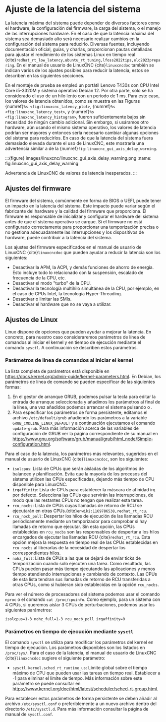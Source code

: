 # Ajuste de la latencia del sistema

La latencia máxima del sistema puede depender de diversos factores como
el hardware, la configuración del firmware, la carga del sistema, o el
manejo de las interrupciones hardware. En el caso de que la latencia
máxima del sistema sea demasiado alto será necesario realizar cambios en
la configuración del sistema para reducirlo. Diversas fuentes,
incluyendo documentación oficial, guías, y charlas, proporcionan pautas
detalladas para ajustar el rendimiento de los sistemas Linux en tiempo
real
{cite}`redhat_rt_low_latency,ubuntu_rt_tuning,lfoss2022tips,elc2023preparing`. En el manual de usuario de LinuxCNC
{cite}`linuxcncdoc` también se indican varios
de los ajustes posibles para reducir la latencia, estos se describen en
las siguientes secciones.

En el montaje de prueba se empleó un portátil Lenovo T430s con CPU Intel
Core i5-3320M y sistema operativo Debian 12. Por otra parte, solo se ha
considerado el uso de un hilo lento con un período de 1 ms. Para este
caso, los valores de latencia obtenidos, como se muestra en las Figuras
{numref}`%s <fig:linuxcnc_latency_plot>`,
{numref}`%s <fig:linuxcnc_latency_test>`, y
{numref}`%s <fig:linuxcnc_latency_histogram>`,
fueron suficientemente bajos sin necesidad de ningún cambio adicional.
Sin embargo, si usáramos otro hardware, aún usando el mismo sistema
operativo, los valores de latencia podrían ser mayores y entonces sería
necesario cambiar algunas opciones del sistema para reducirlos. En caso
de que la latencia del sistema fuera demasiado elevada durante el uso de
LinuxCNC, este mostraría una advertencia similar a de la
{numref}`fig:linuxcnc_gui_axis_delay_warning`.

:::{figure} images/linuxcnc/linuxcnc_gui_axis_delay_warning.png
:name: fig:linuxcnc_gui_axis_delay_warning

Advertencia de LinuxCNC de valores de latencia inesperados.
:::

## Ajustes del firmware

El firmware del sistema, comúnmente en forma de BIOS o UEFI, puede tener
un impacto en la latencia del sistema. Este impacto puede variar según
el fabricante del hardware y la calidad del firmware que proporciona. El
firmware es responsable de inicializar y configurar el hardware del
sistema antes de que el sistema operativo se cargue. Si el firmware no
está configurado correctamente para proporcionar una temporización
precisa o no gestiona adecuadamente las interrupciones y los
dispositivos de hardware, puede contribuir a la latencia del sistema.

Los ajustes del firmware especificados en el manual de usuario de
LinuxCNC {cite}`linuxcncdoc` que pueden ayudar
a reducir la latencia son los siguientes:

- Desactivar la APM, la ACPI, y demás funciones de ahorro de energía.
    Esto incluye todo lo relacionado con la suspensión, escalado de
    frecuencia de la CPU, etc.
- Desactivar el modo "turbo" de la CPU.
- Desactivar la tecnología multihilo simultánea de la CPU, por
    ejemplo, en el caso de CPUs Intel, la tecnología Hyper-Threading.
- Desactivar o limitar las SMIs.
- Desactivar el hardware que no se vaya a utilizar.

## Ajustes de Linux

Linux dispone de opciones que pueden ayudar a mejorar la latencia. En
concreto, para nuestro caso consideraremos parámetros de línea de
comandos al iniciar el kernel y en tiempo de ejecución mediante el
comando `sysctl`. A continuación se describen estos parámetros.

### Parámetros de línea de comandos al iniciar el kernel

La lista completa de parámetros está disponible en
<https://docs.kernel.org/admin-guide/kernel-parameters.html>. En Debian,
los parámetros de línea de comando se pueden especificar de las
siguientes formas:

1. En el gestor de arranque GRUB, podemos pulsar la tecla para editar
    la entrada de arranque seleccionada y añadimos los parámetros al
    final de la línea, una vez añadidos podemos arrancar el sistema
    pulsando o .
2. Para especificar los parámetros de forma persistente, editamos el
    archivo `/etc/default/grub` añadiendo los parámetros a la variable
    `GRUB_CMDLINE_LINUX_DEFAULT` y a continuación ejecutamos el comando
    `update-grub`. Para más información acerca de las variables de
    configuración de GRUB ver la página correspondiente de su manual en
    <https://www.gnu.org/software/grub/manual/grub/html_node/Simple-configuration.html>.

Para el caso de la latencia, los parámetros más relevantes, sugeridos en
el manual de usuario de LinuxCNC {cite}`linuxcncdoc`, son los siguientes:

- `isolcpus`: Lista de CPUs que serán aisladas de los algoritmos de
    balanceo y planificación. Evita que la mayoría de los procesos del
    sistema utilicen las CPUs especificadas, dejando más tiempo de CPU
    disponible para LinuxCNC.
- `irqaffinity`: Lista de CPUs para establecer la máscara de afinidad
    irq por defecto. Selecciona las CPUs que servirán las
    interrupciones, de modo que las restantes CPUs no tengan que
    realizar esta tarea.
- `rcu_nocbs`: Lista de CPUs cuyas llamadas de retorno de RCU se
    ejecutarán en otras
    CPUs.{cite}`enwiki:1169786538,redhat_rt_rcu`.
- `rcu_nocb_poll`: Despertar los hilos de ejecución de las llamadas
    RCU periódicamente mediante un temporizador para comprobar si hay
    llamadas de retorno que ejecutar. Sin esta opción, las CPUs
    establecidas en `rcu_nocbs` son las responsables de despertar a los
    hilos encargados de ejecutar las llamadas RCU
    {cite}`redhat_rt_rcu`. Esta opción mejora
    la respuesta en tiempo real de las CPUs establecidas en `rcu_nocbs`
    al liberarlas de la necesidad de despertar los correspondientes
    hilos.
- `nohz_full`: Lista de CPUs a las que se dejará de enviar ticks de
    temporización cuando solo ejecuten una tarea. Como resultado, las
    CPUs pueden pasar más tiempo ejecutando las aplicaciones y menos
    tiempo atendiendo interrupciones y cambiando de contexto. Las CPUs
    de esta lista tendran sus llamadas de retorno de RCU transferidas a
    otras CPUs, como si hubieran sido establecidas en la opción
    `rcu_nocbs`.

Para ver el número de procesadores del sistema podemos usar el comando
`nproc` o el comando `cat /proc/cpuinfo`. Como ejemplo, para un sistema
con 4 CPUs, si queremos aislar 3 CPUs de perturbaciones, podemos usar
los siguientes parámetros:

```text
isolcpus=1-3 nohz_full=1-3 rcu_nocb_poll irqaffinity=0
```

### Parámetros en tiempo de ejecución mediante `sysctl`

El comando `sysctl` se utiliza para modificar los parámetros del kernel
en tiempo de ejecución. Los parámetros disponibles son los listados en
`/proc/sys/`. Para el caso de la latencia, el manual de usuario de
LinuxCNC {cite}`linuxcncdoc` sugiere el
siguiente parámetro:

- `sysctl.kernel.sched_rt_runtime_us`: Límite global sobre el tiempo
    máximo de CPU que pueden usar las tareas en tiempo real. Establecer
    a -1 para eliminar el límite de tiempo. Más información sobre este
    parámetro se puede consultar en
    <https://www.kernel.org/doc/html/latest/scheduler/sched-rt-group.html>.

Para establecer estos parámetros de forma persistente se deben añadir al
archivo `/etc/sysctl.conf` o preferiblemente a un nuevo archivo dentro
del directorio `/etc/sysctl.d`. Para más información consultar la página
de manual de `sysctl.conf`.
